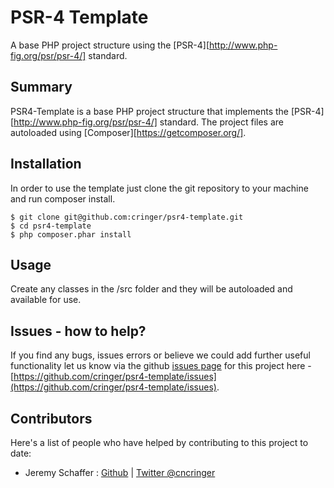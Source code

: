 # PSR-4 Template

A base PHP project structure using the [PSR-4][http://www.php-fig.org/psr/psr-4/] standard.

## Summary

PSR4-Template is a base PHP project structure that implements the [PSR-4][http://www.php-fig.org/psr/psr-4/] standard.  The project files are autoloaded using [Composer][https://getcomposer.org/].

## Installation

In order to use the template just clone the git repository to your machine and run composer install.

```
$ git clone git@github.com:cringer/psr4-template.git
$ cd psr4-template
$ php composer.phar install
```

## Usage
Create any classes in the /src folder and they will be autoloaded and available for use.

## Issues - how to help?
If you find any bugs, issues errors or believe we could add further useful functionality let us know via the github [issues page](https://github.com/cringer/psr4-template/issues) for this project here - [https://github.com/cringer/psr4-template/issues](https://github.com/cringer/psr4-template/issues).

## Contributors
Here's a list of people who have helped by contributing to this project to date:

- Jeremy Schaffer : [Github](https://github.com/cringer) | [Twitter @cncringer](https://twitter.com/cncringer)